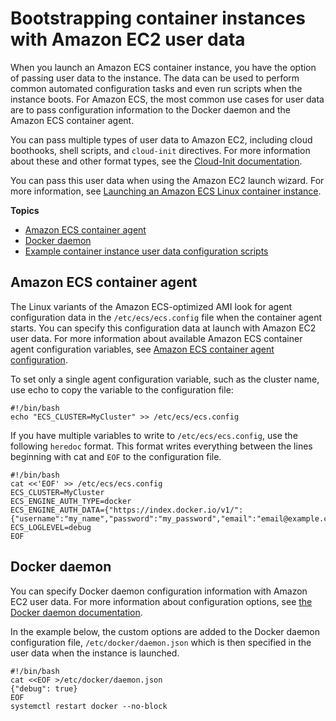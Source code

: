 # Bootstrapping container instances with Amazon EC2 user data<a name="bootstrap_container_instance"></a>

When you launch an Amazon ECS container instance, you have the option of passing user data to the instance\. The data can be used to perform common automated configuration tasks and even run scripts when the instance boots\. For Amazon ECS, the most common use cases for user data are to pass configuration information to the Docker daemon and the Amazon ECS container agent\. 

You can pass multiple types of user data to Amazon EC2, including cloud boothooks, shell scripts, and `cloud-init` directives\. For more information about these and other format types, see the [Cloud\-Init documentation](https://cloudinit.readthedocs.io/en/latest/topics/format.html)\. 

You can pass this user data when using the Amazon EC2 launch wizard\. For more information, see [Launching an Amazon ECS Linux container instance](launch_container_instance.md)\.

**Topics**
+ [Amazon ECS container agent](#bootstrap_container_agent)
+ [Docker daemon](#bootstrap_docker_daemon)
+ [Example container instance user data configuration scripts](example_user_data_scripts.md)

## Amazon ECS container agent<a name="bootstrap_container_agent"></a>

The Linux variants of the Amazon ECS\-optimized AMI look for agent configuration data in the `/etc/ecs/ecs.config` file when the container agent starts\. You can specify this configuration data at launch with Amazon EC2 user data\. For more information about available Amazon ECS container agent configuration variables, see [Amazon ECS container agent configuration](ecs-agent-config.md)\.

To set only a single agent configuration variable, such as the cluster name, use echo to copy the variable to the configuration file:

```
#!/bin/bash
echo "ECS_CLUSTER=MyCluster" >> /etc/ecs/ecs.config
```

If you have multiple variables to write to `/etc/ecs/ecs.config`, use the following `heredoc` format\. This format writes everything between the lines beginning with cat and `EOF` to the configuration file\.

```
#!/bin/bash
cat <<'EOF' >> /etc/ecs/ecs.config
ECS_CLUSTER=MyCluster
ECS_ENGINE_AUTH_TYPE=docker
ECS_ENGINE_AUTH_DATA={"https://index.docker.io/v1/":{"username":"my_name","password":"my_password","email":"email@example.com"}}
ECS_LOGLEVEL=debug
EOF
```

## Docker daemon<a name="bootstrap_docker_daemon"></a>

You can specify Docker daemon configuration information with Amazon EC2 user data\. For more information about configuration options, see [the Docker daemon documentation](https://docs.docker.com/engine/reference/commandline/dockerd/)\.

In the example below, the custom options are added to the Docker daemon configuration file, `/etc/docker/daemon.json` which is then specified in the user data when the instance is launched\.

```
#!/bin/bash
cat <<EOF >/etc/docker/daemon.json
{"debug": true}
EOF
systemctl restart docker --no-block
```